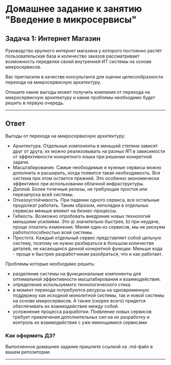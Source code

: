 # Домашнее задание к занятию "Введение в микросервисы"

## Задача 1: Интернет Магазин

Руководство крупного интернет магазина у которого постоянно растёт пользовательская база и количество заказов рассматривает возможность переделки своей внутренней ИТ системы на основе микросервисов. 

Вас пригласили в качестве консультанта для оценки целесообразности перехода на микросервисную архитектуру. 

Опишите какие выгоды может получить компания от перехода на микросервисную архитектуру и какие проблемы необходимо будет решить в первую очередь.

---

## Ответ

Выгоды от перехода на микросервисную архитектуру: 

   - Архитектура. Отдельные компоненты в меньшей степени зависят друг от друга, их можно реализовывать на разных ЯП в зависимости от эффективности конкретного языка при решении конкретной задачи.
   - Масштабирование. Самые необходимые и нужные сервисы можно дополнить и расширить, когда появится такая необходимость. Вся система при этом остается прежней. Это особенно экономически эффективно при использовании облачной инфраструктуры.
   - Деплой. Более точечные релизы, не требующие простоя или перезапуска всей системы. 
   - Отказоустойчивость. При падении одного сервиса, все остальные продолжат работать. Таким образом, неполадки в отдельных сервисах меньше влияют на бизнес-процессы.
   - Гибкость. Возможно опробовать внедрение новых технологий меньшими усилиями. Это а) значительно быстрее, b) при неудаче, проще откатить изменения. Меняя один из сервисов, мы не рискуем работоспособностью всей системы.
   - Простота. Каждый отдельный сервис представляет собой цельную систему, поэтому не нужно разбираться в большом количестве деталей, не касающихся данной конкретной функции. Меньше кода - проще и быстрее разработчикам разобраться, что и как работает. 
    
Проблемы которые необходимо решить:

   - разделение системы на функциональные компоненты для оптимальной эффективности масштабирования и взаимодействия.
   - определение используемого технологического стека.
   - в момент перехода потребуются ресурсы на одновременную поддержку как исходной монолитной системы, так и новой системы на основе микросервисов.  А также (скорее всего) придется обеспечивать их взаимодействие между собой.
   - усложнение процесса разработки. Появление новых сервисов требует привлечения дополнительных сил на их разработку и контроль их взаимодействия с уже имеющимися сервисами


### Как оформить ДЗ?

Выполненное домашнее задание пришлите ссылкой на .md-файл в вашем репозитории.

---
